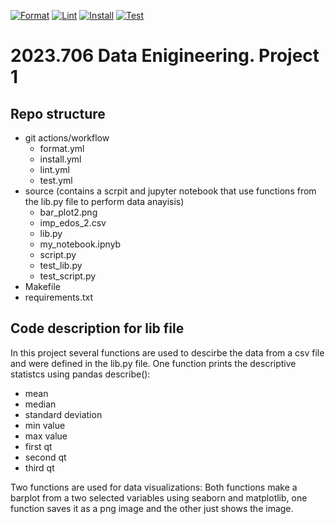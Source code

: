 [![Format](https://github.com/dani-jimlar/djl_ind_project_1/actions/workflows/format.yml/badge.svg)](https://github.com/dani-jimlar/djl_ind_project_1/actions/workflows/format.yml)
[![Lint](https://github.com/dani-jimlar/djl_ind_project_1/actions/workflows/lint.yml/badge.svg)](https://github.com/dani-jimlar/djl_ind_project_1/actions/workflows/lint.yml)
[![Install](https://github.com/dani-jimlar/djl_ind_project_1/actions/workflows/install.yml/badge.svg)](https://github.com/dani-jimlar/djl_ind_project_1/actions/workflows/install.yml)
[![Test](https://github.com/dani-jimlar/djl_ind_project_1/actions/workflows/test.yml/badge.svg)](https://github.com/dani-jimlar/djl_ind_project_1/actions/workflows/test.yml)



# 2023.706 Data Enigineering. Project 1

## Repo structure
- git actions/workflow 
 	- format.yml
  - install.yml
  - lint.yml
  - test.yml
- source (contains a scrpit and jupyter notebook that use functions from the lib.py file to perform data anayisis)
  - bar_plot2.png
  - imp_edos_2.csv
  - lib.py
  - my_notebook.ipnyb
  - script.py
  - test_lib.py
  - test_script.py
 - Makefile
 - requirements.txt
## Code description for lib file
In this project several functions are used to descirbe the data from a csv file and were defined in the lib.py file.
One function prints the descriptive statistcs using pandas describe():
- mean 
- median
- standard deviation
- min value
- max value
- first qt
- second qt
- third qt


Two functions are used for data visualizations:
Both functions make a barplot from a two selected variables using seaborn and matplotlib, one function saves it as a png image and the other just shows the image.


